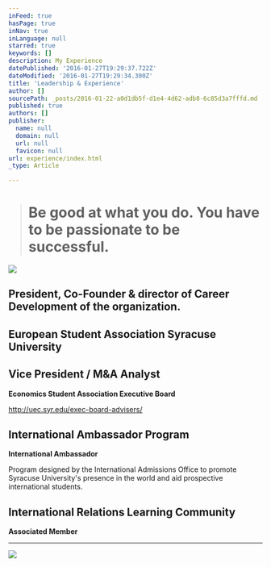 ```yaml
---
inFeed: true
hasPage: true
inNav: true
inLanguage: null
starred: true
keywords: []
description: My Experience
datePublished: '2016-01-27T19:29:37.722Z'
dateModified: '2016-01-27T19:29:34.300Z'
title: 'Leadership & Experience'
author: []
sourcePath: _posts/2016-01-22-a0d1db5f-d1e4-4d62-adb8-6c85d3a7fffd.md
published: true
authors: []
publisher:
  name: null
  domain: null
  url: null
  favicon: null
url: experience/index.html
_type: Article

---
```

> # Be good at what you do. You have to be passionate to be successful.

![](https://the-grid-user-content.s3-us-west-2.amazonaws.com/3cc0f372-94f5-4c01-b872-f64ef4a1bbd6.png)

## President, Co-Founder & director of Career Development of the organization. 

## **European Student Association Syracuse University**

## Vice President / M&A Analyst

**Economics Student Association Executive Board**

http://uec.syr.edu/exec-board-advisers/

## International Ambassador Program

**International Ambassador**

Program designed by the International Admissions Office to promote Syracuse University's presence in the world and aid prospective international students.

## International Relations Learning Community

**Associated Member**

****
![](https://the-grid-user-content.s3-us-west-2.amazonaws.com/64b982c8-f47d-481a-86f5-121273c67111.gif)